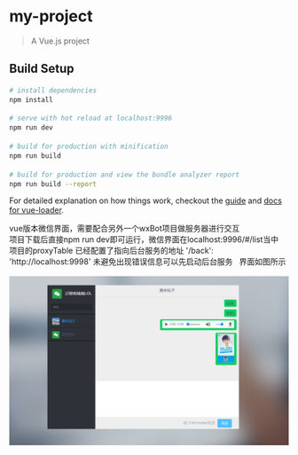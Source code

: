 # my-project

> A Vue.js project

## Build Setup

``` bash
# install dependencies
npm install

# serve with hot reload at localhost:9996
npm run dev

# build for production with minification
npm run build

# build for production and view the bundle analyzer report
npm run build --report
```

For detailed explanation on how things work, checkout the [guide](http://vuejs-templates.github.io/webpack/) and [docs for vue-loader](http://vuejs.github.io/vue-loader).

vue版本微信界面，需要配合另外一个wxBot项目做服务器进行交互  
项目下载后直接npm run dev即可运行，微信界面在localhost:9996/#/list当中  
项目的proxyTable 已经配置了指向后台服务的地址  '/back': 'http://localhost:9998' 未避免出现错误信息可以先启动后台服务  
界面如图所示  
![Alt text](https://raw.githubusercontent.com/Paul0523/weixin-vue/master/preview.png)
